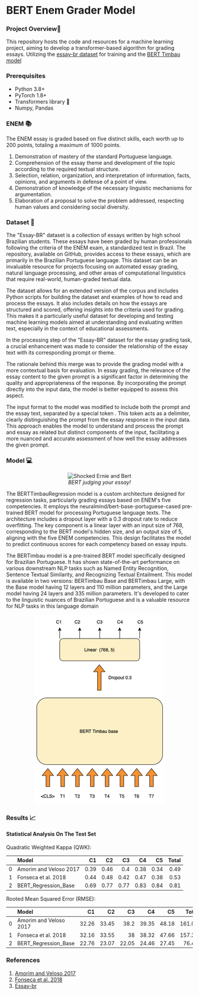 # BERT Enem Grader Model 
### Project Overview📌 

This repository hosts the code and resources for a machine learning project, aiming to develop a transformer-based algorithm for grading essays. Utilizing the [essay-br dataset](https://github.com/rafaelanchieta/essay) for training and the [BERT Timbau model](https://huggingface.co/neuralmind/bert-base-portuguese-cased)



### Prerequisites
- Python 3.8+ 
- PyTorch 1.8+ 
- Transformers library 🤗
- Numpy, Pandas 

### ENEM 📚

The ENEM essay is graded based on five distinct skills, each worth up to 200 points, totaling a maximum of 1000 points.

1) Demonstration of mastery of the standard Portuguese language.
2) Comprehension of the essay theme and development of the topic according to the required textual structure.
3) Selection, relation, organization, and interpretation of information, facts, opinions, and arguments in defense of a point of view.
4) Demonstration of knowledge of the necessary linguistic mechanisms for argumentation.
5) Elaboration of a proposal to solve the problem addressed, respecting human values and considering social diversity.

### Dataset 📓
The "Essay-BR" dataset is a collection of essays written by high school Brazilian students. These essays have been graded by human professionals following the criteria of the ENEM exam, a standardized test in Brazil. The repository, available on GitHub, provides access to these essays, which are primarily in the Brazilian Portuguese language. This dataset can be an invaluable resource for projects focusing on automated essay grading, natural language processing, and other areas of computational linguistics that require real-world, human-graded textual data.

The dataset allows for an extended version of the corpus and includes Python scripts for building the dataset and examples of how to read and process the essays. It also includes details on how the essays are structured and scored, offering insights into the criteria used for grading. This makes it a particularly useful dataset for developing and testing machine learning models aimed at understanding and evaluating written text, especially in the context of educational assessments.

In the processing step of the "Essay-BR" dataset for the essay grading task, a crucial enhancement was made to consider the relationship of the essay text with its corresponding prompt or theme.

The rationale behind this merge was to provide the grading model with a more contextual basis for evaluation. In essay grading, the relevance of the essay content to the given prompt is a significant factor in determining the quality and appropriateness of the response. By incorporating the prompt directly into the input data, the model is better equipped to assess this aspect.

The input format to the model was modified to include both the prompt and the essay text, separated by a special token <SEP>. This token acts as a delimiter, clearly distinguishing the prompt from the essay response in the input data. This approach enables the model to understand and process the prompt and essay as related but distinct components of the input, facilitating a more nuanced and accurate assessment of how well the essay addresses the given prompt.


### Model 💻
<p align="center">
  <img src="https://media.giphy.com/media/umMYB9u0rpJyE/giphy.gif" alt="Shocked Ernie and Bert">
  <br>
  <em>BERT judging your essay!</em>
</p>

The BERTTimbauRegression model is a custom architecture designed for regression tasks, particularly grading essays based on ENEM's five competencies. It employs the neuralmind/bert-base-portuguese-cased pre-trained BERT model for processing Portuguese language texts. The architecture includes a dropout layer with a 0.3 dropout rate to reduce overfitting. The key component is a linear layer with an input size of 768, corresponding to the BERT model's hidden size, and an output size of 5, aligning with the five ENEM competencies. This design facilitates the model to predict continuous scores for each competency based on essay inputs.

The BERTimbau model is a pre-trained BERT model specifically designed for Brazilian Portuguese. It has shown state-of-the-art performance on various downstream NLP tasks such as Named Entity Recognition, Sentence Textual Similarity, and Recognizing Textual Entailment. This model is available in two versions: BERTimbau Base and BERTimbau Large, with the Base model having 12 layers and 110 million parameters, and the Large model having 24 layers and 335 million parameters. It's developed to cater to the linguistic nuances of Brazilian Portuguese and is a valuable resource for NLP tasks in this language domain​

<p align="center">
  <img src="model.png" alt="Model acrchitecture schema">
</p>

### Results 📈 

#### Statistical Analysis On The Test Set
Quadratic Weighted Kappa (QWK):

|    | Model                  |   C1 |   C2 |   C3 |   C4 |   C5 |   Total |
|---:|:-----------------------|-----:|-----:|-----:|-----:|-----:|--------:|
|  0 | Amorim and Veloso 2017 | 0.39 | 0.46 | 0.4  | 0.38 | 0.34 |    0.49 |
|  1 | Fonseca et al. 2018    | 0.44 | 0.48 | 0.42 | 0.47 | 0.38 |    0.53 |
|  2 | BERT_Regression_Base   |  0.69|  0.77|  0.77|  0.83| 0.84 |    0.81 |

Rooted Mean Squared Error (RMSE):

|    | Model                  |   C1 |   C2 |   C3 |   C4 |   C5 |   Total |
|---:|:-----------------------|-----:|-----:|-----:|-----:|-----:|--------:|
|  0 | Amorim and Veloso 2017 | 32.26 | 33.45 | 38.2 | 39.35 | 48.18 |  161.09 |
|  1 | Fonseca et al. 2018    | 32.16 | 33.55 | 38   | 38.32 | 47.66 |  157.33 |
|  2 | BERT_Regression_Base   | 22.76 | 23.07 | 22.05| 24.46 | 27.45 |  76.45  |

### References
1.  [Amorim and Veloso 2017](https://aclanthology.org/E17-4010/)
2.  [Fonseca et al. 2018](https://www.researchgate.net/publication/327223514_Automatically_Grading_Brazilian_Student_Essays_13th_International_Conference_PROPOR_2018_Canela_Brazil_September_24-26_2018_Proceedings)
3.  [Essay-br](https://arxiv.org/pdf/2105.09081)


